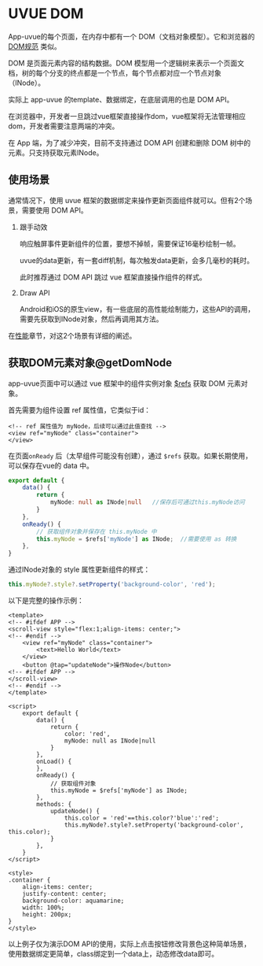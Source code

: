 # UVUE DOM  

App-uvue的每个页面，在内存中都有一个 DOM（文档对象模型）。它和浏览器的 [DOM规范](https://www.w3.org/DOM/?spm=a2c7j.-zh-docs-api-weex-variable.0.0.2a5537c6FrgbYp) 类似。

DOM 是页面元素内容的结构数据。DOM 模型用一个逻辑树来表示一个页面文档，树的每个分支的终点都是一个节点，每个节点都对应一个节点对象（INode）。

实际上 app-uvue 的template、数据绑定，在底层调用的也是 DOM API。

在浏览器中，开发者一旦跳过vue框架直接操作dom，vue框架将无法管理相应dom，开发者需要注意两端的冲突。

在 App 端，为了减少冲突，目前不支持通过 DOM API 创建和删除 DOM 树中的元素。只支持获取元素INode。

## 使用场景
通常情况下，使用 uvue 框架的数据绑定来操作更新页面组件就可以。但有2个场景，需要使用 DOM API。

1. 跟手动效

	响应触屏事件更新组件的位置，要想不掉帧，需要保证16毫秒绘制一帧。
	
	uvue的data更新，有一套diff机制，每次触发data更新，会多几毫秒的耗时。
	
	此时推荐通过 DOM API 跳过 vue 框架直接操作组件的样式。

2. Draw API

	Android和iOS的原生view，有一些底层的高性能绘制能力，这些API的调用，需要先获取到INode对象，然后再调用其方法。

在[性能](performance.md)章节，对这2个场景有详细的阐述。

## 获取DOM元素对象@getDomNode  

app-uvue页面中可以通过 vue 框架中的组件实例对象 [$refs](https://uniapp.dcloud.net.cn/tutorial/vue3-api.html#%E5%AE%9E%E4%BE%8B-property) 获取 DOM 元素对象。  

首先需要为组件设置 ref 属性值，它类似于id：
```vue
<!-- ref 属性值为 myNode，后续可以通过此值查找 -->
<view ref="myNode" class="container">
</view>
```

在页面`onReady` 后（太早组件可能没有创建），通过 `$refs` 获取。如果长期使用，可以保存在vue的 data 中。
```ts
export default {
	data() {
		return {
			myNode: null as INode|null   //保存后可通过this.myNode访问
		}
	},
	onReady() {
		// 获取组件对象并保存在 this.myNode 中  
		this.myNode = $refs['myNode'] as INode;  //需要使用 as 转换
	},
}
```

通过INode对象的 style 属性更新组件的样式：
```ts
this.myNode?.style?.setProperty('background-color', 'red');
```


以下是完整的操作示例：  
```vue  
<template>
<!-- #ifdef APP -->
<scroll-view style="flex:1;align-items: center;">
<!-- #endif -->
	<view ref="myNode" class="container">
		<text>Hello World</text>
	</view>
	<button @tap="updateNode">操作Node</button>
<!-- #ifdef APP -->
</scroll-view>
<!-- #endif -->
</template>

<script>
	export default {
		data() {
			return {
				color: 'red',
				myNode: null as INode|null
			}
		},
		onLoad() {
		},
		onReady() {
			// 获取组件对象  
			this.myNode = $refs['myNode'] as INode;
		},
		methods: {
			updateNode() {
				this.color = 'red'==this.color?'blue':'red';
				this.myNode?.style?.setProperty('background-color', this.color);
			}
		},
	}
</script>

<style>
.container {
	align-items: center;
	justify-content: center;
	background-color: aquamarine;
	width: 100%;
	height: 200px;
}
</style>
```

以上例子仅为演示DOM API的使用，实际上点击按钮修改背景色这种简单场景，使用数据绑定更简单，class绑定到一个data上，动态修改data即可。

